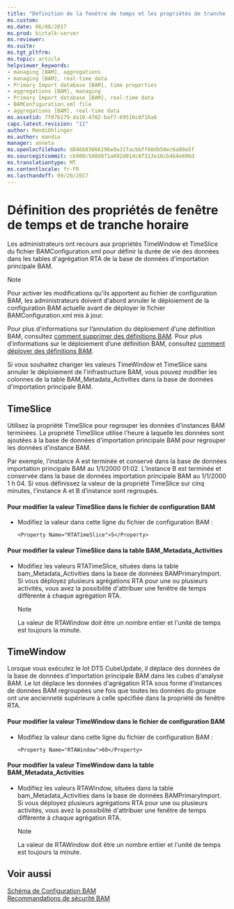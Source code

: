 ```yaml
---
title: "Définition de la fenêtre de temps et les propriétés de tranche de temps | Documents Microsoft"
ms.custom: 
ms.date: 06/08/2017
ms.prod: biztalk-server
ms.reviewer: 
ms.suite: 
ms.tgt_pltfrm: 
ms.topic: article
helpviewer_keywords:
- managing [BAM], aggregations
- managing [BAM], real-time data
- Primary Import database [BAM], time properties
- aggregations [BAM], managing
- Primary Import database [BAM], real-time data
- BAMConfiguration.xml file
- aggregations [BAM], real-time data
ms.assetid: 7f07b179-da10-4702-baf7-69516c8f16a6
caps.latest.revision: "11"
author: MandiOhlinger
ms.author: mandia
manager: anneta
ms.openlocfilehash: d846b03866196e0a31facbbff68db50ec6a00a5f
ms.sourcegitcommit: cb908c540d8f1a692d01dc8f313e16cb4b4e696d
ms.translationtype: MT
ms.contentlocale: fr-FR
ms.lasthandoff: 09/20/2017
---
```

# <a name="defining-the-time-window-and-time-slice-properties"></a>Définition des propriétés de fenêtre de temps et de tranche horaire
Les administrateurs ont recours aux propriétés TimeWindow et TimeSlice du fichier BAMConfiguration.xml pour définir la durée de vie des données dans les tables d'agrégation RTA de la base de données d'importation principale BAM.  
  
> [!NOTE]
>  Pour activer les modifications qu'ils apportent au fichier de configuration BAM, les administrateurs doivent d'abord annuler le déploiement de la configuration BAM actuelle avant de déployer le fichier BAMConfiguration.xml mis à jour.  
  
 Pour plus d’informations sur l’annulation du déploiement d’une définition BAM, consultez [comment supprimer des définitions BAM](../core/how-to-remove-bam-definitions.md). Pour plus d’informations sur le déploiement d’une définition BAM, consultez [comment déployer des définitions BAM](../core/how-to-deploy-bam-definitions.md).  
  
 Si vous souhaitez changer les valeurs TimeWindow et TimeSlice sans annuler le déploiement de l'infrastructure BAM, vous pouvez modifier les colonnes de la table BAM_Metadata_Activities dans la base de données d'importation principale BAM.  
  
## <a name="timeslice"></a>TimeSlice  
 Utilisez la propriété TimeSlice pour regrouper les données d'instances BAM terminées. La propriété TimeSlice utilise l'heure à laquelle les données sont ajoutées à la base de données d'importation principale BAM pour regrouper les données d'instance BAM.  
  
 Par exemple, l’instance A est terminée et conservé dans la base de données importation principale BAM au 1/1/2000 01:02. L’instance B est terminée et conservée dans la base de données importation principale BAM au 1/1/2000 1 h 04. Si vous définissez la valeur de la propriété TimeSlice sur cinq minutes, l’instance A et B d’instance sont regroupés.  
  
#### <a name="to-change-the-timeslice-value-in-the-bam-configuration-file"></a>Pour modifier la valeur TimeSlice dans le fichier de configuration BAM  
  
-   Modifiez la valeur dans cette ligne du fichier de configuration BAM :  
  
    ```  
    <Property Name="RTATimeSlice">5</Property>  
    ```  
  
#### <a name="to-change-the-timeslice-value-in-the-bammetadataactivities-table"></a>Pour modifier la valeur TimeSlice dans la table BAM_Metadata_Activities  
  
-   Modifiez les valeurs RTATimeSlice, situées dans la table bam_Metadata_Activities dans la base de données BAMPrimaryImport. Si vous déployez plusieurs agrégations RTA pour une ou plusieurs activités, vous avez la possibilité d'attribuer une fenêtre de temps différente à chaque agrégation RTA.  
  
    > [!NOTE]
    >  La valeur de RTAWindow doit être un nombre entier et l'unité de temps est toujours la minute.  
  
## <a name="timewindow"></a>TimeWindow  
 Lorsque vous exécutez le lot DTS CubeUpdate, il déplace des données de la base de données d'importation principale BAM dans les cubes d'analyse BAM. Le lot déplace les données d'agrégation RTA sous forme d'instances de données BAM regroupées une fois que toutes les données du groupe ont une ancienneté supérieure à celle spécifiée dans la propriété de fenêtre RTA.  
  
#### <a name="to-change-the-timewindow-value-in-the-bam-configuration-file"></a>Pour modifier la valeur TimeWindow dans le fichier de configuration BAM  
  
-   Modifiez la valeur dans cette ligne du fichier de configuration BAM :  
  
    ```  
    <Property Name="RTAWindow">60</Property>  
    ```  
  
#### <a name="to-change-the-timewindow-value-in-the-bammetadataactivities-table"></a>Pour modifier la valeur TimeWindow dans la table BAM_Metadata_Activities  
  
-   Modifiez les valeurs RTAWindow, situées dans la table bam_Metadata_Activities dans la base de données BAMPrimaryImport. Si vous déployez plusieurs agrégations RTA pour une ou plusieurs activités, vous avez la possibilité d'attribuer une fenêtre de temps différente à chaque agrégation RTA.  
  
    > [!NOTE]
    >  La valeur de RTAWindow doit être un nombre entier et l'unité de temps est toujours la minute.  
  
## <a name="see-also"></a>Voir aussi  
 [Schéma de Configuration BAM](../core/bam-configuration-schema.md)   
 [Recommandations de sécurité BAM](../core/bam-security-recommendations.md)